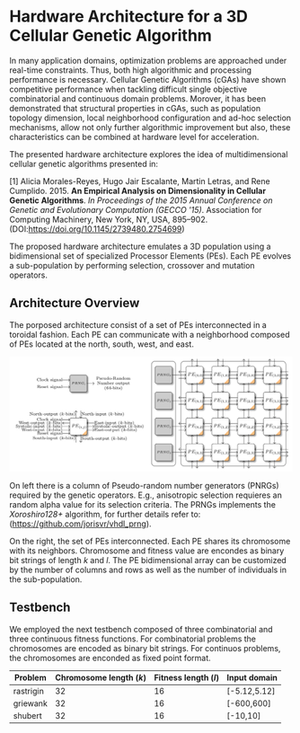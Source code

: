 # Hardware Architecture for a 3D Cellular Genetic Algorithm

In many application domains, optimization problems are approached under real-time constraints. Thus, both high algorithmic and processing performance is necessary. Cellular Genetic Algorithms (cGAs) have shown competitive performance when tackling difficult single objective combinatorial and continuous domain problems. Morover, it has been demonstrated that structural properties in cGAs, such as population topology dimension, local neighborhood configuration and ad-hoc selection mechanisms, allow not only further algorithmic improvement but also, these characteristics can be combined at hardware level for acceleration.

The presented hardware architecture explores the idea of multidimensional cellular genetic algorithms presented in:

[1] Alicia Morales-Reyes, Hugo Jair Escalante, Martin Letras, and Rene Cumplido. 2015. **An Empirical Analysis on Dimensionality in Cellular Genetic Algorithms**. *In Proceedings of the 2015 Annual Conference on Genetic and Evolutionary Computation (GECCO '15)*. Association for Computing Machinery, New York, NY, USA, 895–902. (DOI:https://doi.org/10.1145/2739480.2754699)

The proposed hardware architecture emulates a 3D population using a bidimensional set of specialized Processor Elements (PEs). Each PE evolves a sub-population by performing selection, crossover and mutation operators.

## Architecture Overview
The porposed architecture consist of a set of PEs interconnected in a toroidal fashion. Each PE can communicate with a neighborhood composed of PEs located at the north, south, west, and east.

![Architecture overview](arch.png)

On left there is a column of Pseudo-random number generators (PNRGs) required by the genetic operators. E.g., anisotropic selection requieres an random alpha value for its selection criteria. The PRNGs implements the *Xoroshiro128+* algorithm, for further details refer to: (https://github.com/jorisvr/vhdl_prng).

On the right, the set of PEs interconnected. Each PE shares its chromosome with its neighbors. Chromosome and fitness value are encondes as binary bit strings of length *k* and *l*.
The PE bidimensional array can be customized by the number of columns and rows as well as the number of individuals in the sub-population.

## Testbench

We employed the next testbench composed of three combinatorial and three continuous fitness functions. For combinatorial problems the chromosomes are encoded as binary bit strings. For continuos problems, the chromosomes are enconded as fixed point format.

Problem | Chromosome length (*k*) | Fitness length (*l*) | Input domain
------------ | -------------|-----|-------|
rastrigin | 32 | 16| [-5.12,5.12]
griewank | 32 | 16| [-600,600]
shubert | 32 | 16| [-10,10]

